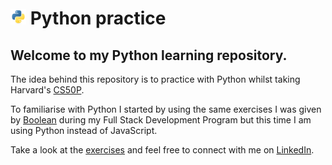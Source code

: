 # <img src="https://raw.githubusercontent.com/devicons/devicon/master/icons/python/python-original.svg" width="25px"> Python practice 

## Welcome to my Python learning repository.   
The idea behind this repository is to practice with Python whilst taking Harvard's [CS50P](https://cs50.harvard.edu/python/2022/).

To familiarise with Python I started by using the same exercises I was given by [Boolean](https://boolean.co.uk/) during my Full Stack Development Program but this time I am using Python instead of JavaScript.

Take a look at the [exercises](./exercises) and feel free to connect with me on [LinkedIn](https://www.linkedin.com/in/nicolapicchio).